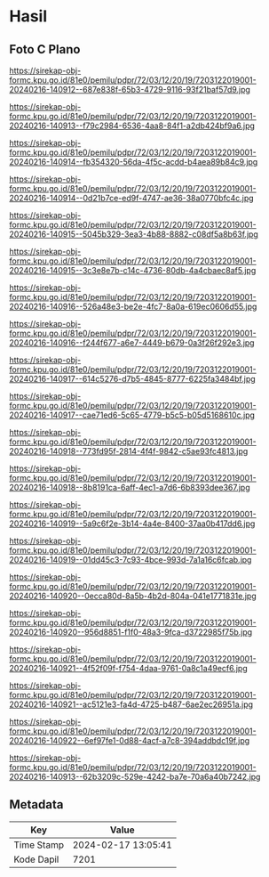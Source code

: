 # Hasil

## Foto C Plano

https://sirekap-obj-formc.kpu.go.id/81e0/pemilu/pdpr/72/03/12/20/19/7203122019001-20240216-140912--687e838f-65b3-4729-9116-93f21baf57d9.jpg

https://sirekap-obj-formc.kpu.go.id/81e0/pemilu/pdpr/72/03/12/20/19/7203122019001-20240216-140913--f79c2984-6536-4aa8-84f1-a2db424bf9a6.jpg

https://sirekap-obj-formc.kpu.go.id/81e0/pemilu/pdpr/72/03/12/20/19/7203122019001-20240216-140914--fb354320-56da-4f5c-acdd-b4aea89b84c9.jpg

https://sirekap-obj-formc.kpu.go.id/81e0/pemilu/pdpr/72/03/12/20/19/7203122019001-20240216-140914--0d21b7ce-ed9f-4747-ae36-38a0770bfc4c.jpg

https://sirekap-obj-formc.kpu.go.id/81e0/pemilu/pdpr/72/03/12/20/19/7203122019001-20240216-140915--5045b329-3ea3-4b88-8882-c08df5a8b63f.jpg

https://sirekap-obj-formc.kpu.go.id/81e0/pemilu/pdpr/72/03/12/20/19/7203122019001-20240216-140915--3c3e8e7b-c14c-4736-80db-4a4cbaec8af5.jpg

https://sirekap-obj-formc.kpu.go.id/81e0/pemilu/pdpr/72/03/12/20/19/7203122019001-20240216-140916--526a48e3-be2e-4fc7-8a0a-619ec0606d55.jpg

https://sirekap-obj-formc.kpu.go.id/81e0/pemilu/pdpr/72/03/12/20/19/7203122019001-20240216-140916--f244f677-a6e7-4449-b679-0a3f26f292e3.jpg

https://sirekap-obj-formc.kpu.go.id/81e0/pemilu/pdpr/72/03/12/20/19/7203122019001-20240216-140917--614c5276-d7b5-4845-8777-6225fa3484bf.jpg

https://sirekap-obj-formc.kpu.go.id/81e0/pemilu/pdpr/72/03/12/20/19/7203122019001-20240216-140917--cae71ed6-5c65-4779-b5c5-b05d5168610c.jpg

https://sirekap-obj-formc.kpu.go.id/81e0/pemilu/pdpr/72/03/12/20/19/7203122019001-20240216-140918--773fd95f-2814-4f4f-9842-c5ae93fc4813.jpg

https://sirekap-obj-formc.kpu.go.id/81e0/pemilu/pdpr/72/03/12/20/19/7203122019001-20240216-140918--8b8191ca-6aff-4ec1-a7d6-6b8393dee367.jpg

https://sirekap-obj-formc.kpu.go.id/81e0/pemilu/pdpr/72/03/12/20/19/7203122019001-20240216-140919--5a9c6f2e-3b14-4a4e-8400-37aa0b417dd6.jpg

https://sirekap-obj-formc.kpu.go.id/81e0/pemilu/pdpr/72/03/12/20/19/7203122019001-20240216-140919--01dd45c3-7c93-4bce-993d-7a1a16c6fcab.jpg

https://sirekap-obj-formc.kpu.go.id/81e0/pemilu/pdpr/72/03/12/20/19/7203122019001-20240216-140920--0ecca80d-8a5b-4b2d-804a-041e1771831e.jpg

https://sirekap-obj-formc.kpu.go.id/81e0/pemilu/pdpr/72/03/12/20/19/7203122019001-20240216-140920--956d8851-f1f0-48a3-9fca-d3722985f75b.jpg

https://sirekap-obj-formc.kpu.go.id/81e0/pemilu/pdpr/72/03/12/20/19/7203122019001-20240216-140921--4f52f09f-f754-4daa-9761-0a8c1a49ecf6.jpg

https://sirekap-obj-formc.kpu.go.id/81e0/pemilu/pdpr/72/03/12/20/19/7203122019001-20240216-140921--ac5121e3-fa4d-4725-b487-6ae2ec26951a.jpg

https://sirekap-obj-formc.kpu.go.id/81e0/pemilu/pdpr/72/03/12/20/19/7203122019001-20240216-140922--6ef97fe1-0d88-4acf-a7c8-394addbdc19f.jpg

https://sirekap-obj-formc.kpu.go.id/81e0/pemilu/pdpr/72/03/12/20/19/7203122019001-20240216-140913--62b3209c-529e-4242-ba7e-70a6a40b7242.jpg


## Metadata

| Key        | Value               |
| ---------- | ------------------- |
| Time Stamp | 2024-02-17 13:05:41 |
| Kode Dapil | 7201                |



